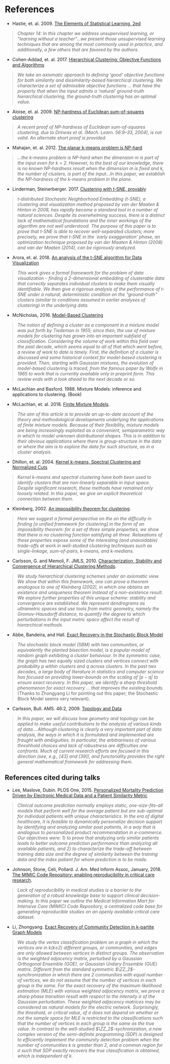# References

- Hastie, et. al. 2009. [The Elements of Statistical Learning, 2ed](https://web.stanford.edu/~hastie/ElemStatLearn/printings/ESLII_print12.pdf)

> *Chapter 14: In this chapter we address unsupervised learning, or "learning without a teacher"...we present those unsupervised learning
	techniques that are among the most commonly used in practice, and additionally, a few others that are favored by the authors.*

- Cohen-Addad, et. al. 2017. [Hierarchical Clustering: Objective Functions and Algorithms](https://arxiv.org/pdf/1704.02147.pdf)

>*We take an axiomatic approach to defining ‘good’ objective functions for both similarity and dissimilarity-based hierarchical clustering. We characterize a set of admissible objective functions ... that have the property that when the input admits a ‘natural’ ground-truth hierarchical clustering, the 
	ground-truth clustering has an optimal value.*


- Aloise, et. al. 2009. [NP-hardness of Euclidean sum-of-squares clustering](https://link.springer.com/article/10.1007/s10994-009-5103-0)

>*A recent proof of NP-hardness of Euclidean sum-of-squares clustering, due to Drineas et al. (Mach. Learn. 56:9–33, 2004), is not valid. An alternate short proof is provided.*

- Mahajan, et. al. 2012. [The planar k-means problem is NP-hard](https://core.ac.uk/download/pdf/82786926.pdf)

>*...the k-means problem is NP-hard when the dimension m is part of the input even for k = 2. However, to the best of our knowledge, there is no known NP-hardness result when the dimension m is fixed and k, the number of clusters, is part of the input...In this paper, we establish the NP-hardness of the k-means problem in the plane.*


- Linderman, Steinerberger. 2017. [Clustering with t-SNE, provably](https://arxiv.org/abs/1706.02582)

>*t-distributed Stochastic Neighborhood Embedding (t-SNE), a clustering and visualization method proposed by van der Maaten & Hinton in 2008, has rapidly become a standard tool in a number of natural sciences. Despite its overwhelming success, there is a distinct lack of mathematical foundations and the inner workings of the algorithm are not well understood. The purpose of this paper is to prove that t-SNE is able to recover well-separated clusters; more precisely, we prove that t-SNE in the `early exaggeration' phase, an optimization technique proposed by van der Maaten & Hinton (2008) and van der Maaten (2014), can be rigorously analyzed.*

- Arora, et. al. 2018. [An analysis of the t-SNE algorithm for Data Visualization](https://arxiv.org/abs/1803.01768)

>*This work gives a formal framework for the problem of data visualization - finding a 2-dimensional embedding of clusterable data that correctly separates individual clusters to make them visually identifiable. We then give a rigorous analysis of the performance of t-SNE under a natural, deterministic condition on the "ground-truth" clusters (similar to conditions assumed in earlier analyses of clustering) in the underlying data.*

- McNicholas, 2016. [Model-Based Clustering](https://link.springer.com/article/10.1007/s00357-016-9211-9)

>*The notion of defining a cluster as a component in a mixture model was put forth by Tiedeman in 1955; since then, the use of mixture models for clustering has grown into an important subfield of classification. Considering the volume of work within this field over the past decade, which seems equal to all of that which went before, a review of work to date is timely. First, the definition of a cluster is discussed and some historical context for model-based clustering is provided. Then, starting with Gaussian mixtures, the evolution of model-based clustering is traced, from the famous paper by Wolfe in 1965 to work that is currently available only in preprint form. This review ends with a look ahead to the next decade or so.*

- McLachlan and Basford. 1988.  Mixture Models: inference and applications to clustering. (Book)

- McLachlan, et. al. 2018.  [Finite Mixture Models](https://www.annualreviews.org/doi/full/10.1146/annurev-statistics-031017-100325).

>*The aim of this article is to provide an up-to-date account of the theory and methodological developments underlying the applications of finite mixture models. Because of their flexibility, mixture models are being increasingly exploited as a convenient, semiparametric way in which to model unknown distributional shapes. This is in addition to their obvious applications where there is group-structure in the data or where the aim is to explore the data for such structure, as in a cluster analysis.*

- Dhillon, et. al. 2004. [Kernel k-means, Spectral Clustering and Normalized Cuts](https://www.cs.utexas.edu/users/inderjit/public_papers/kdd_spectral_kernelkmeans.pdf)

>*Kernel k-means and spectral clustering have both been used to identify clusters that are non-linearly separable in input space. Despite significant research, these methods have remained only loosely related. In this paper, we give an explicit theoretical connection between them.*

- Kleinberg, 2002. [An impossibility theorem for clustering](https://www.cs.cornell.edu/home/kleinber/nips15.pdf). 

>*Here we suggest a formal perspective on the on the difficulty in finding [a unified framework for clustering] in the form of an impossibility theorem: for a set of three simple properties, we show that there is no clustering function satisfying all three.  Relaxations of
	these properties expose some of the interesting (and unavoidable) trade-offs at work in well-studied clustering techniques such as single-linkage, sum-of-pairs, k-means, and k-medians.*

- Carlsson, G. and Memoli, F. JMLS, 2010. [Characterization, Stability and Convergence of Hierarchical Clustering Methods](http://www.jmlr.org/papers/volume11/carlsson10a/carlsson10a.pdf).

>*We study hierarchical clustering schemes under an axiomatic view. We
>show that within this framework, one can prove a theorem analogous to
>one of Kleinberg (2002), in which one obtains an existence and
>uniqueness theorem instead of a non-existence result. We explore
>further properties of this unique scheme: stability and convergence
>are established.  We represent dendrograms as ultrametric spaces and
>use tools from metric geometry, namely the Gromov-Hausdorff distance,
>to quantify the degree to which perturbations in the input metric
>space affect the result of hierarchical methods.*

- Abbe, Bandeira, and Hall.  [Exact Recovery in the Stochastic Block Model](https://arxiv.org/pdf/1405.3267.pdf)

>*The stochastic block model (SBM) with two communities, or equivalently the planted bisection model, is a popular model of
> random graph exhibiting a cluster behaviour. In the symmetric case, the graph has two equally sized clusters and vertices connect with probability $p$ 
> within clusters and $q$ across clusters. In the past two decades, a large body of literature in statistics and computer science has focused 
> on providing lower-bounds on the scaling of $|p−q|$ to ensure exact recovery. In this paper, we identify a sharp threshold phenomenon 
> for exact recovery ... that improves the existing bounds.*  (Thanks to Zhongyang Li for pointing out this paper; the Stochastic Block Model
> seems very relevant).

- Carlsson, Bull. AMS. 46:2, 2009.  [Topology and Data](https://www.ams.org/journals/bull/2009-46-02/S0273-0979-09-01249-X/S0273-0979-09-01249-X.pdf)

>*In this paper, we will discuss how geometry and topology can be applied to make useful contributions to the analysis of various kinds of data....Although clustering is clearly a very important part of data analysis, the ways in which it is formulated and implemented are fraught with ambiguities.  In particular, the arbitrariness of various threshhold choices and lack of robustness are difficulties one confronts.  Much of current research efforts are focused in this direction (see, e.g., [43] and [39]), and functoriality provides the right general mathematical framework for addressing them.*

## References cited during talks

- Lee, Maslove, Dubin. PLOS One, 2015.  [Personalized Mortality Prediction Driven by Electronic Medical Data and a Patient Similarity Metric](https://journals.plos.org/plosone/article?id=10.1371/journal.pone.0127428)

>*Clinical outcome prediction normally employs static, one-size-fits-all models that perform well for the average patient but are sub-optimal for individual patients with unique characteristics. In the era of digital healthcare, it is feasible to dynamically personalize decision support by identifying and analyzing similar past patients, in a way that is analogous to personalized product recommendation in e-commerce. Our objectives were: 1) to prove that analyzing only similar patients leads to better outcome prediction performance than analyzing all available patients, and 2) to characterize the trade-off between training data size and the degree of similarity between the training data and the index patient for whom prediction is to be made.*

- Johnson, Stone, Celi, Pollard. J. Am. Med Inform Assoc, January, 2018.  [The MIMIC Code Repository: enabling reproducibility in critical care research](https://www.ncbi.nlm.nih.gov/pubmed/29036464).

>*Lack of reproducibility in medical studies is a barrier to the generation of a robust knowledge base to support clinical decision-making. In this paper we outline the Medical Information Mart for Intensive Care (MIMIC) Code Repository, a centralized code base for generating reproducible studies on an openly available critical care dataset.*

- Li, Zhongyang. [Exact Recovery of Community Detection in k-partite Graph Models](https://arxiv.org/abs/1910.04320)

>*We study the vertex classification problem on a graph in which the vertices are in k(k≥2) different groups, or communities, and edges are only allowed between vertices in distinct groups. The observation is the weighted adjacency matrix, perturbed by a Gaussian Orthogonal Ensemble (GOE), or Gaussian Unitary Ensemble (GUE) matrix. Different from the standard symmetric $\ZZ_2$-synchronization in which there are 2 communities with equal number of vertices, we do not assume that the number of vertices in each group is the same. For the exact recovery of the maximum likelihood estimation (MLE) with various weighted adjacency matrix, we prove a sharp phase transition result with respect to the intensity σ of the Gaussian perturbation. These weighted adjacency matrices may be considered as natural models for the electric network. Surprisingly, the threshold, or critical value, of σ does not depend on whether or not the sample space for MLE is restricted to the classifications such that the number of vertices in each group is the same as the true value. In contrast to the well-studied $\ZZ_2$-sychronization, a new complex version of the semi-definite programming (SDP) is designed to efficiently implement the community detection problem when the number of communities k is greater than 2, and a common region for σ such that SDP exactly recovers the true classification is obtained, which is independent of k.*
